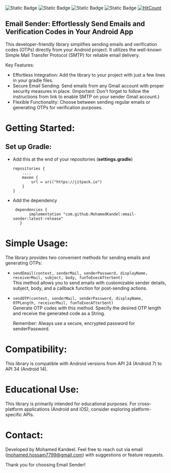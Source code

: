 ![Static Badge](https://img.shields.io/badge/Android-green) 
![Static Badge](https://img.shields.io/badge/Kotlin-mauve)
![Static Badge](https://img.shields.io/badge/latest%20release:-1.2.1-red)
![Static Badge](https://img.shields.io/badge/jitpackio-black)
[![HitCount](https://hits.dwyl.com/MohamedKandel/email-sender.svg?style=flat)](http://hits.dwyl.com/MohamedKandel/email-sender)



## Email Sender: Effortlessly Send Emails and Verification Codes in Your Android App

This developer-friendly library simplifies sending emails and verification codes (OTPs) directly from your Android project. It utilizes the well-known Simple Mail Transfer Protocol (SMTP) for reliable email delivery.

Key Features:

 - Effortless Integration: Add the library to your project with just a few lines in your gradle files.
 - Secure Email Sending: Send emails from any Gmail account with proper security measures in place. (Important: Don't forget to follow the instructions from link to enable SMTP on your sender Gmail account.)
 - Flexible Functionality: Choose between sending regular emails or generating OTPs for verification purposes.

# Getting Started:

## Set up Gradle:
 - Add this at the end of your repositories (**settings.gradle**)
    ```
    repositories {
        ....
        maven {
            url = uri("https://jitpack.io")
        }
    }
    ```
 - Add the dependency 
 
     ```
      dependencies {
            implementation "com.github.MohamedKandel:email-sender:latest-release"
        }
    ```
# Simple Usage:

The library provides two convenient methods for sending emails and generating OTPs:<br/>

 - ```sendEmail(context, senderMail, senderPassword, displayName, receiverMail, subject, body, funToExecAfterSent)```<br/>
   This method allows you to send emails with customizable sender details, subject, body, and a callback function for post-sending actions.<br/>
 - ```sendOTP(context, senderMail, senderPassword, displayName, OTPLength, receiverMail, funToExecAfterSent)```<br/> Generate OTP codes with this method. Specify the desired OTP length and receive the generated code as a String.

    Remember: Always use a secure, encrypted password for senderPassword.

# Compatibility:

This library is compatible with Android versions from API 24 (Android 7) to API 34 (Android 14).

# Educational Use:

This library is primarily intended for educational purposes. For cross-platform applications (Android and iOS), consider exploring platform-specific APIs.

# Contact:

Developed by Mohamed Kandeel. Feel free to reach out via email (mohamed.hossam7799@gmail.com) with suggestions or feature requests.

Thank you for choosing Email Sender!
